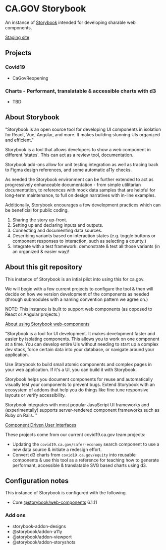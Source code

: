 # CA.GOV Storybook

An instance of [Storybook](https://storybook.js.org/) intended for developing sharable web components.

[Staging site](https://wonderful-plant-07a82e81e.azurestaticapps.net)

## Projects

### Covid19
* CaGovReopening

### Charts - Performant, translatable & accessible charts with d3
* TBD

## About Storybook
"Storybook is an open source tool for developing UI components in isolation for React, Vue, Angular, and more. It makes building stunning UIs organized and efficient."

Storybook is a tool that allows developers to show a web component in different 'states'. 
This can act as a review tool, documentation. 

Storybook add-ons allow for unit testing integration as well as tracing back to Figma design references, and some automatic a11y checks. 

As needed the Storybook environment can be further extended to act as progressively enhanceable documentation - from simple utilitarian documentation, to references with mock data samples that are helpful for long-term maintenance, to full on design narratives with in-line examples.

Additionally, Storybook encourages a few development practices which can be beneficial for public coding. 

1. Sharing the story up-front.
2. Setting up and declaring inputs and outputs.
3. Connecting and documenting data sources.
4. Describing variants based on interaction states (e.g. toggle buttons or component responses to interaction, such as selecting a county.)
5. Integrate with a test framework: demonstrate & test all those variants (in an organized & easier way)!

## About this git repository

This instance of Storybook is an intial pilot into using this for ca.gov. 

We will begin with a few current projects to configure the tool & then will decide on how we version development of the components as needed (through submodules with a naming convention pattern we agree on.)

NOTE: This instance is built to support web components (as opposed to React or Angular projects.)

[About using Storybook web-components](https://storybook.js.org/docs/web-components/get-started/introduction)

"Storybook is a tool for UI development. It makes development faster and easier by isolating components. This allows you to work on one component at a time. You can develop entire UIs without needing to start up a complex dev stack, force certain data into your database, or navigate around your application.

Use Storybook to build small atomic components and complex pages in your web application. If it's a UI, you can build it with Storybook.

Storybook helps you document components for reuse and automatically visually test your components to prevent bugs. Extend Storybook with an ecosystem of addons that help you do things like fine tune responsive layouts or verify accessibility.

Storybook integrates with most popular JavaScript UI frameworks and (experimentally) supports server-rendered component frameworks such as Ruby on Rails.
"

[Component Driven User Interfaces](https://www.componentdriven.org/)

These projects come from our current covid19.ca.gov team projects:
* Updating the `covid19.ca.gov/safer-economy` search component to use a new data source & initiate a redesign effort.
* Convert d3 charts from `covid19.ca.gov/equity` into reusable components & use this tool as a reference for teaching how to generate performant, accessible & translatable SVG based charts using d3.


## Configuration notes
This instance of Storybook is configured with the following.
* Core [@storybook/web-components](https://www.npmjs.com/package/@storybook/web-components) 6.1.11


### Add ons
* storybook-addon-designs
* @storybook/addon-a11y
* @storybook/addon-viewport
* @storybook/addon-storyshots